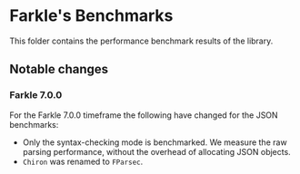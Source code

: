 # Farkle's Benchmarks

This folder contains the performance benchmark results of the library.

## Notable changes

### Farkle 7.0.0

For the Farkle 7.0.0 timeframe the following have changed for the JSON benchmarks:

* Only the syntax-checking mode is benchmarked. We measure the raw parsing performance, without the overhead of allocating JSON objects.
* `Chiron` was renamed to `FParsec`.
